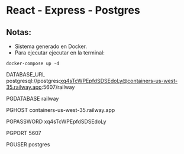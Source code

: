 # React - Express - Postgres

## Notas:

* Sistema generado en Docker.
* Para ejecutar ejecutar en la terminal: 

```
docker-compose up -d
```

DATABASE_URL
postgresql://postgres:xq4sTcWPEpfdSDSEdoLy@containers-us-west-35.railway.app:5607/railway


PGDATABASE
railway


PGHOST
containers-us-west-35.railway.app


PGPASSWORD
xq4sTcWPEpfdSDSEdoLy


PGPORT
5607


PGUSER
postgres


